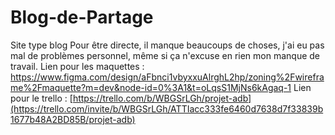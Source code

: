 # Blog-de-Partage
Site type blog
Pour être directe, il manque beaucoups de choses, j'ai eu pas mal de problèmes personnel, même si ça n'excuse en rien mon manque de travail.
Lien pour les maquettes : https://www.figma.com/design/aFbnci1vbyxxuAlrghL2hp/zoning%2Fwireframe%2Fmaquette?m=dev&node-id=0%3A1&t=oLqsS1MjNs6kAgaq-1
Lien pour le trello : [https://trello.com/b/WBGSrLGh/projet-adb](https://trello.com/invite/b/WBGSrLGh/ATTIacc333fe6460d7638d7f33839b1677b48A2BD85B/projet-adb)
